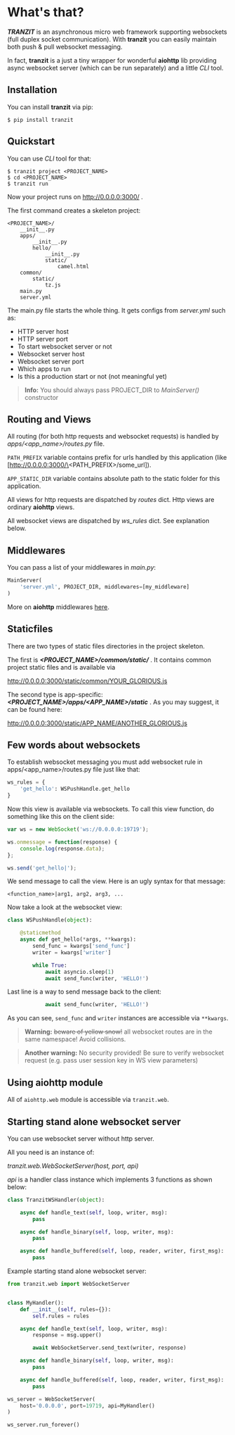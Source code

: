 # What's that?

_**TRANZIT**_ is an asynchronous micro web framework supporting websockets
(full duplex socket communication). With **tranzit** you can easily maintain
both push & pull websocket messaging.

In fact, **tranzit** is a just a tiny wrapper for wonderful
**aiohttp** lib providing async websocket server (which can be run
separately) and a little *CLI* tool.
 <!-- TODO: all the rest of README-->
## Installation

You can install **tranzit** via pip:

    $ pip install tranzit

## Quickstart

You can use *CLI* tool for that:

    $ tranzit project <PROJECT_NAME>
    $ cd <PROJECT_NAME>
    $ tranzit run

Now your project runs on http://0.0.0.0:3000/ .

The first command creates a skeleton project:

```
<PROJECT_NAME>/
    __init__.py
    apps/
        __init__.py
        hello/
            __init__.py
            static/
                camel.html
    common/
        static/
            tz.js
    main.py
    server.yml
```

The main.py file starts the whole thing. It gets configs from
*server.yml* such as:

* HTTP server host
* HTTP server port
* To start websocket server or not
* Websocket server host
* Websocket server port
* Which apps to run
* Is this a production start or not (not meaningful yet)

> **Info:** You should always pass PROJECT_DIR to *MainServer()*
constructor

## Routing and Views

All routing (for both http requests and websocket requests) is
handled by *apps/\<app_name>/routes.py* file.

`PATH_PREFIX` variable contains prefix for urls handled by this
application (like [http://0.0.0.0:3000/\<PATH_PREFIX>/some_url]).

`APP_STATIC_DIR` variable contains absolute path to the static
folder for this application.

All views for http requests are dispatched by *routes* dict.
Http views are ordinary **aiohttp** views.

All websocket views are dispatched by *ws_rules* dict.
See explanation below.

## Middlewares

You can pass a list of your middlewares in *main.py*:
```python
MainServer(
    'server.yml', PROJECT_DIR, middlewares=[my_middleware]
)
```

More on **aiohttp** middlewares [here](https://docs.aiohttp.org/en/stable/web_advanced.html#middlewares).

## Staticfiles

There are two types of static files directories in the project skeleton.

The first is _**\<PROJECT_NAME>/common/static/**_ . It contains
common project static files and is available via

http://0.0.0.0:3000/static/common/YOUR_GLORIOUS.js

The second type is app-specific:
_**\<PROJECT_NAME>/apps/\<APP_NAME>/static**_ .
As you may suggest, it can be found here:

http://0.0.0.0:3000/static/APP_NAME/ANOTHER_GLORIOUS.js

## Few words about websockets

To establish websocket messaging you must add websocket rule in
apps/\<app_name>/routes.py file just like that:

```python
ws_rules = {
    'get_hello': WSPushHandle.get_hello
}
```

Now this view is available via websockets.
To call this view function, do something like this on the
client side:

```javascript
var ws = new WebSocket('ws://0.0.0.0:19719');

ws.onmessage = function(response) {
    console.log(response.data);
};

ws.send('get_hello|');
```

We send message to call the view.
Here is an ugly syntax for that message:

`<function_name>|arg1, arg2, arg3, ... `

Now take a look at the websocket view:

```python
class WSPushHandle(object):

    @staticmethod
    async def get_hello(*args, **kwargs):
        send_func = kwargs['send_func']
        writer = kwargs['writer']

        while True:
            await asyncio.sleep(1)
            await send_func(writer, 'HELLO!')
```

Last line is a way to send message back to the client:

```python
            await send_func(writer, 'HELLO!')
```

As you can see, `send_func` and `writer` instances are accessible via `**kwargs`.


> **Warning:** ~~beware of yellow snow!~~ all websocket routes are
in the same namespace! Avoid collisions.

> **Another warning:** No security provided! Be sure to verify
websocket request (e.g. pass user session key in WS view parameters)



## Using aiohttp module

All of `aiohttp.web` module is accessible via `tranzit.web`.

## Starting stand alone websocket server

You can use websocket server without http server.

All you need is an instance of:

*tranzit.web.WebSocketServer(host, port, api)*

*api* is a handler class instance which implements 3 functions
as shown below:

```python
class TranzitWSHandler(object):

    async def handle_text(self, loop, writer, msg):
        pass

    async def handle_binary(self, loop, writer, msg):
        pass

    async def handle_buffered(self, loop, reader, writer, first_msg):
        pass
```

Example starting stand alone websocket server:

```python
from tranzit.web import WebSocketServer


class MyHandler():
    def __init__(self, rules={}):
        self.rules = rules

    async def handle_text(self, loop, writer, msg):
        response = msg.upper()

        await WebSocketServer.send_text(writer, response)

    async def handle_binary(self, loop, writer, msg):
        pass

    async def handle_buffered(self, loop, reader, writer, first_msg):
        pass

ws_server = WebSocketServer(
    host='0.0.0.0', port=19719, api=MyHandler()
)

ws_server.run_forever()
```